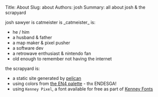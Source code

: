 Title: About
Slug: about
Authors: josh
Summary: all about josh & the scrapyard

josh sawyer is catmeister is \_catmeister\_ is:

- he / him
- a husband & father
- a map maker & pixel pusher
- a software dev
- a retrowave enthusiast & nintendo fan
- old enough to remember not having the internet

the scrapyard is:

- a static site generated by <a href="https://blog.getpelican.com/" target="_blank" rel="nofollow">pelican</a>
- using colors from <a href="https://lospec.com/palette-list/en4" target="_blank" rel="nofollow">the EN4 palette</a> - thx ENDESGA!
- using `Kenney Pixel`, a font available for free as part of <a href="https://www.kenney.nl/assets/kenney-fonts" target="_blank" rel="nofollow">Kenney Fonts</a>